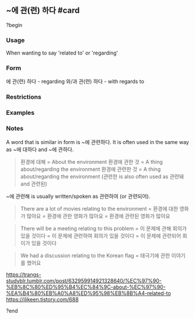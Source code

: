 ## ~에 관(련) 하다 #card
?begin
### Usage
When wanting to say 'related to' or 'regarding'

### Form
에 관(련) 하다 - regarding
와/과 관(련) 하다 - with regards to
### Restrictions

### Examples

### Notes
A word that is similar in form is ~에 관련하다. It is often used in the same way as ~에 대하다 and ~에 관하다.

> 환경에 대해 = About the environment
> 환경에 관한 것 = A thing about/regarding the environment
> 환경에 관련한 것 = A thing about/regarding the environment (관련한 is also often used as 관련돼 and 관련된)

~에 관련해 is usually written/spoken as 관련하여 (or 관련되어).

> There are a lot of movies relating to the environment
> = 환경에 대한 영화가 많아요
> = 환경에 관한 영화가 많아요
> = 환경에 관련된 영화가 많아요

> There will be a meeting relating to this problem
> = 이 문제에 관해 회의가 있을 것이다
> = 이 문제에 관련하여 회의가 있을 것이다
> = 이 문제에 관련되어 회이가 있을 것이다

> We had a discussion relating to the Korean flag
> = 태극기에 관한 이야기를 했어요

https://trangs-studyblr.tumblr.com/post/632959914921328640/%EC%97%90-%EB%8C%80%ED%95%B4%EC%84%9C-about-%EC%97%90-%EA%B4%80%EB%A0%A8%ED%95%98%EB%8B%A4-related-to
https://ilikeen.tistory.com/688
<!--SR:!2025-09-17,30,230-->
?end

